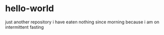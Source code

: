 # hello-world
just another repository
i have eaten nothing since morning because i am on intermittent fasting
